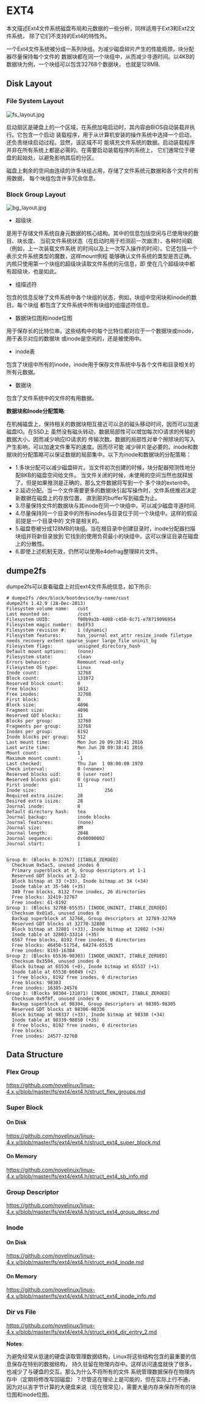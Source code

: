 EXT4
========================================

本文描述Ext4文件系统磁盘布局和元数据的一些分析，同样适用于Ext3和Ext2文件系统，
除了它们不支持的Ext4的特性外。

一个Ext4文件系统被分成一系列块组。为减少磁盘碎片产生的性能瓶颈，块分配器尽量保持每个文件的
数据块都在同一个块组中，从而减少寻道时间。以4KB的数据块为例，一个块组可以包含32768个数据块，
也就是128MB.

Disk Layout
----------------------------------------

### File System Layout

![fs_layout.jpg](https://github.com/novelinux/linux-4.x.y/tree/master/fs/ext4/res/fs_layout.jpg)

启动扇区是硬盘上的一个区域，在系统加电启动时，其内容由BIOS自动装载并执行。它包含一个启动
装载程序，用于从计算机安装的操作系统中选择一个启动，还负责继续启动过程。显然，该区域不可
能填充文件系统的数据。启动装载程序并非在所有系统上都是必需的。在需要启动装载程序的系统上，
它们通常位于硬盘的起始处，以避免影响其后的分区。

磁盘上剩余的空间由连续的许多块组占用，存储了文件系统元数据和各个文件的有用数据，
每个块组包含许多冗余信息。

### Block Group Layout

![bg_layout.jpg](https://github.com/novelinux/linux-4.x.y/tree/master/fs/ext4/res/bg_layout.jpg)

* 超级块

是用于存储文件系统自身元数据的核心结构。其中的信息包括空闲与已使用块的数目、块长度、
当前文件系统状态（在启动时用于检测前一次崩溃）、各种时间戳（例如，上一次装载文件系统
的时间以及上一次写入操作的时间）。它还包括一个表示文件系统类型的魔数，这样mount例程
能够确认文件系统的类型是否正确。内核只使用第一个块组的超级块读取文件系统的元信息，即
使在几个超级块中都有超级块，也是如此。

* 组描述符

包含的信息反映了文件系统中各个块组的状态，例如，块组中空闲块和inode的数目。每个块组
都包含了文件系统中所有块组的组描述符信息。

* 数据块位图和inode位图

用于保存长的比特位串。这些结构中的每个比特位都对应于一个数据块或inode，用于表示对应的数据块
或inode是空闲的，还是被使用中。

* inode表

包含了块组中所有的inode，inode用于保存文件系统中与各个文件和目录相关的所有元数据。

* 数据块

包含了文件系统中的文件的有用数据。

**数据块和Inode分配策略**:

在机械磁盘上，保持相关的数据块相互接近可以总的磁头移动时间，因而可以加速磁盘IO。在SSD上
虽然没有磁头转动，数据局部性可以增加每次IO请求的传输的数据大小，因而减少响应IO请求的
传输次数。数据的局部性对单个擦除块的写入产生影响，可以加速文件重写的速度。因而尽可能
减少碎片是必要的。inode和数据块的分配策略可以保证数据的局部集中。以下为inode和数据块的分配策略：

* 1.多块分配可以减少磁盘碎片。当文件初次创建的时候，块分配器预测性地分配8KB的磁盘空间给文件。
当文件关闭的时候，未使用的空间当然也就释放了。但是如果推测是正确的，那么文件数据将写到一个
多个块的extent中。
* 2.延迟分配。当一个文件需要更多的数据块引起写操作时，文件系统推迟决定新数据在磁盘上的存放位置，
直到脏的buffer写到磁盘为止。
* 3.尽量保持文件的数据块与其inode在同一个块组中。可以减少磁盘寻道时间.
* 4.尽量保持同一个目录中的所有inodes与目录位于同一个块组中。这样的假设前提是一个目录中的
文件是相关的。
* 5.磁盘卷被分成128MB的块组。当在根目录中创建目录时，inode分配器扫描块组并将新目录放到
它找到的使用负荷最小的块组中。这可以保证目录在磁盘上的分散性。
* 6.即使上述机制无效，仍然可以使用e4defrag整理碎片文件。

dumpe2fs
----------------------------------------

dumpe2fs可以查看磁盘上对应ext4文件系统信息，如下所示:

```
# dumpe2fs /dev/block/bootdevice/by-name/cust
dumpe2fs 1.42.9 (28-Dec-2013)
Filesystem volume name:   cust
Last mounted on:          /cust
Filesystem UUID:          f00b9a3b-4d08-c450-8c71-e78719096954
Filesystem magic number:  0xEF53
Filesystem revision #:    1 (dynamic)
Filesystem features:      has_journal ext_attr resize_inode filetype needs_recovery extent sparse_super large_file uninit_bg
Filesystem flags:         unsigned_directory_hash
Default mount options:    (none)
Filesystem state:         clean
Errors behavior:          Remount read-only
Filesystem OS type:       Linux
Inode count:              32768
Block count:              131072
Reserved block count:     0
Free blocks:              1612
Free inodes:              32708
First block:              0
Block size:               4096
Fragment size:            4096
Reserved GDT blocks:      31
Blocks per group:         32768
Fragments per group:      32768
Inodes per group:         8192
Inode blocks per group:   512
Last mount time:          Mon Jun 20 09:38:41 2016
Last write time:          Mon Jun 20 09:38:41 2016
Mount count:              1
Maximum mount count:      -1
Last checked:             Thu Jan  1 08:00:00 1970
Check interval:           0 (<none>)
Reserved blocks uid:      0 (user root)
Reserved blocks gid:      0 (group root)
First inode:              11
Inode size:                         256
Required extra isize:     28
Desired extra isize:      28
Journal inode:            8
Default directory hash:   tea
Journal backup:           inode blocks
Journal features:         (none)
Journal size:             8M
Journal length:           2048
Journal sequence:         0x00000002
Journal start:            1


Group 0: (Blocks 0-32767) [ITABLE_ZEROED]
  Checksum 0x5ac5, unused inodes 0
  Primary superblock at 0, Group descriptors at 1-1
  Reserved GDT blocks at 2-32
  Block bitmap at 33 (+33), Inode bitmap at 34 (+34)
  Inode table at 35-546 (+35)
  349 free blocks, 8132 free inodes, 26 directories
  Free blocks: 32419-32767
  Free inodes: 61-8192
Group 1: (Blocks 32768-65535) [INODE_UNINIT, ITABLE_ZEROED]
  Checksum 0x01a5, unused inodes 0
  Backup superblock at 32768, Group descriptors at 32769-32769
  Reserved GDT blocks at 32770-32800
  Block bitmap at 32801 (+33), Inode bitmap at 32802 (+34)
  Inode table at 32803-33314 (+35)
  6567 free blocks, 8192 free inodes, 0 directories
  Free blocks: 46450-51754, 64274-65535
  Free inodes: 8193-16384
Group 2: (Blocks 65536-98303) [INODE_UNINIT, ITABLE_ZEROED]
  Checksum 0x3504, unused inodes 0
  Block bitmap at 65536 (+0), Inode bitmap at 65537 (+1)
  Inode table at 65538-66049 (+2)
  1 free blocks, 8192 free inodes, 0 directories
  Free blocks: 98303
  Free inodes: 16385-24576
Group 3: (Blocks 98304-131071) [INODE_UNINIT, ITABLE_ZEROED]
  Checksum 0x9f8f, unused inodes 0
  Backup superblock at 98304, Group descriptors at 98305-98305
  Reserved GDT blocks at 98306-98336
  Block bitmap at 98337 (+33), Inode bitmap at 98338 (+34)
  Inode table at 98339-98850 (+35)
  0 free blocks, 8192 free inodes, 0 directories
  Free blocks:
  Free inodes: 24577-32768
```

Data Structure
----------------------------------------

### Flex Group

https://github.com/novelinux/linux-4.x.y/blob/master/fs/ext4/ext4.h/struct_flex_groups.md

### Super Block

#### On Disk

https://github.com/novelinux/linux-4.x.y/blob/master/fs/ext4/ext4.h/struct_ext4_super_block.md

#### On Memory

https://github.com/novelinux/linux-4.x.y/blob/master/fs/ext4/ext4.h/struct_ext4_sb_info.md

### Group Descriptor

https://github.com/novelinux/linux-4.x.y/blob/master/fs/ext4/ext4.h/struct_ext4_group_desc.md

### Inode

#### On Disk

https://github.com/novelinux/linux-4.x.y/blob/master/fs/ext4/ext4.h/struct_ext4_inode.md

#### On Memory

https://github.com/novelinux/linux-4.x.y/blob/master/fs/ext4/ext4.h/struct_ext4_inode_info.md

### Dir vs File

https://github.com/novelinux/linux-4.x.y/blob/master/fs/ext4/ext4.h/struct_ext4_dir_entry_2.md

**Notes**:

为避免经常从低速的硬盘读取管理数据结构，Linux将这些结构包含的最重要的信息保存在特别的数据结构，
持久驻留在物理内存中。这样访问速度就快了很多，也减少了与硬盘的交互。那么为什么不将所有的文件
系统管理数据保存在物理内存中（定期将修改写回磁盘）？尽管这在理论上是可能的，但在实际上行不通，
因为对以吉字节计算的大硬盘来说（现在很常见），需要大量内存来保存所有的块位图和inode位图。
